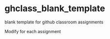 # ghclass_blank_template
blank template for github classroom assignments

Modify for each assignment
